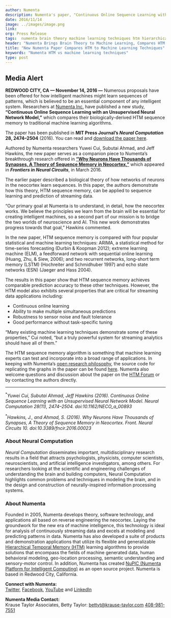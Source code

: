 ```yaml
---
author: Numenta
description: Numenta's paper, "Continuous Online Sequence Learning with an Unsupervised Neural Network Model", looks at Numenta's HTM vs. other machine learning techniques, including RNNs like LSTM and echo-state networks. The paper was published in MIT Press' Neural Computation journal.
date: 2016/11/14
image: ../images/image.png
link:
org: Press Release
tags:  numenta brain theory machine learning techniques htm hierarchical temporal memory paper
header: "Numenta Brings Brain Theory to Machine Learning, Compares HTM to Machine Learning Techniques in New Paper"
title: "New Numenta Paper Compares HTM to Machine Learning Techniques"
keywords: "Numenta HTM vs machine learning techniques"
type: post
---
```


## Media Alert

**REDWOOD CITY, CA — November 14, 2016 —** Numerous proposals have been offered
for how intelligent machines might learn sequences of patterns, which is
believed to be an essential component of any intelligent system.  Researchers at
[Numenta Inc.][1] have published a new study, **“Continuous Online Sequence
Learning with an Unsupervised Neural Network Model,”** which compares their
biologically-derived HTM sequence memory to traditional machine learning
algorithms.  

The paper has been published in **MIT Press Journal’s _Neural Computation_ 28,
2474–2504** (2016). You can read and [download the paper here][2].   

Authored by Numenta researchers Yuwei Cui, Subutai Ahmad, and Jeff Hawkins, the
new paper serves as a companion piece to Numenta’s breakthrough research offered
in **[“Why Neurons Have Thousands of Synapses, A Theory of Sequence Memory in
Neocortex,”][3]** which appeared in ***Frontiers in Neural Circuits***, in
March 2016.

The earlier paper described a biological theory of how networks of neurons in
the neocortex learn sequences.  In this paper, the authors demonstrate how this
theory, HTM sequence memory, can be applied to sequence learning and prediction
of streaming data.

“Our primary goal at Numenta is to understand, in detail, how the neocortex
works.  We believe the principles we learn from the brain will be essential for
creating intelligent machines, so a second part of our mission is to bridge the
two worlds of neuroscience and AI. This new work demonstrates progress towards
that goal,” Hawkins commented.

In the new paper, HTM sequence memory is compared with four popular statistical
and machine learning techniques: ARIMA, a statistical method for time-series
forecasting (Durbin & Koopman 2012); extreme learning machine (ELM), a
feedforward network with sequential online learning (Huang, Zhu, & Siew, 2006);
and two recurrent networks, long-short term memory (LSTM) (Hochreiter and
Schmidhuber 1997) and echo state networks (ESN) (Jaeger and Hass 2004).

The results in this paper show that HTM sequence memory achieves comparable
prediction accuracy to these other techniques. However, the HTM model also
exhibits several properties that are critical for streaming data applications
including:

*	Continuous online learning
*	Ability to make multiple simultaneous predictions
*	Robustness to sensor noise and fault tolerance
*	Good performance without task-specific tuning

“Many existing machine learning techniques demonstrate some of these
properties,” Cui noted, “but a truly powerful system for streaming analytics
should have all of them.”

The HTM sequence memory algorithm is something that machine learning experts can
test and incorporate into a broad range of applications. In keeping with
Numenta’s [open research philosophy][4], the source code for replicating the
graphs in the paper can be found [here][5].  Numenta also welcome questions and
discussion about the paper on the [HTM Forum][6] or by contacting the authors
directly.

---

<sup>\*</sup>*Yuwei Cui, Subutai Ahmad, Jeff Hawkins (2016). Continuous Online
Sequence Learning with an Unsupervised Neural Network Model. Neural Computation
28(11), 2474–2504. doi:10.1162/NECO_a_00893*

<sup>\*</sup>*Hawkins, J., and Ahmad, S. (2016). Why Neurons Have Thousands of
Synapses, A Theory of Sequence Memory in Neocortex. Front. Neural Circuits 10.
doi:10.3389/fncir.2016.00023*

### About Neural Computation

*Neural Computation* disseminates important, multidisciplinary research results
in a field that attracts psychologists, physicists, computer scientists,
neuroscientists, and artificial intelligence investigators, among others. For
researchers looking at the scientific and engineering challenges of
understanding the brain and building computers, Neural Computation highlights
common problems and techniques in modeling the brain, and in the design and
construction of neurally-inspired information processing systems.

### About Numenta

Founded in 2005, Numenta develops theory, software technology, and applications
all based on reverse engineering the neocortex. Laying the groundwork for the
new era of machine intelligence, this technology is ideal for analysis of
continuously streaming data and excels at modeling and predicting patterns in
data. Numenta has also developed a suite of products and demonstration
applications that utilize its flexible and generalizable
[Hierarchical Temporal Memory (HTM)][7] learning algorithms to provide solutions
that encompass the fields of machine generated data, human behavioral modeling,
geo-location processing, semantic understanding and sensory-motor control. In
addition, Numenta has created
[NuPIC (Numenta Platform for Intelligent Computing)][8] as an open source
project. Numenta is based in Redwood City, California.

**Connect with Numenta:** <br/>
[Twitter](https://twitter.com/numenta),
[Facebook](https://www.facebook.com/pages/Numenta/321559142118?ref=br_tf),
[YouTube](https://www.youtube.com/user/numenta) and
[LinkedIn](https://www.linkedin.com/company/numenta)

**Numenta Media Contact:** <br/>
Krause Taylor Associates,
Betty Taylor:
[bettyt@krause-taylor.com](mailto:bettyt@krause-taylor.com)
[408-981-7551](tel:+1-408-981-7551)

[1]: /
[2]: http://www.mitpressjournals.org/doi/abs/10.1162/NECO_a_00893#.WCYY3-ErI19
[3]: http://journal.frontiersin.org/article/10.3389/fncir.2016.00023/full
[4]: /blog/2014/09/17/increasing-research-transparency/
[5]: https://github.com/numenta/nupic.research/tree/master/projects/sequence_prediction
[6]: https://discourse.numenta.org/categories
[7]: /machine-intelligence-technology/
[8]: http://numenta.org
